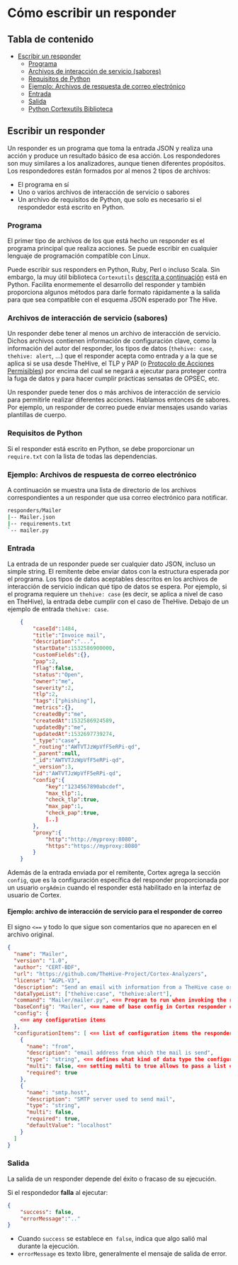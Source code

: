 # Cómo escribir un responder 

## Tabla de contenido
  * [Escribir un responder](#escribir-un-responder)
    * [Programa](#programa)
    * [Archivos de interacción de servicio (sabores)](#archivos-de-interacción-de-servicio-sabores)
    * [Requisitos de Python](#requisitos-python)
    * [Ejemplo: Archivos de respuesta de correo electrónico](#archivos-de-respuesta-de-ejemplo-correo-electrónico)
    * [Entrada](#entrada)
    * [Salida](#salida)
    * [Python Cortexutils Biblioteca](#python-cortexutils-biblioteca)
 
## Escribir un responder
Un responder es un programa que toma la entrada JSON y realiza una acción y produce un resultado básico de esa acción. Los respondedores son muy similares a los analizadores, aunque tienen diferentes propósitos. Los respondedores están formados por al menos 2 tipos de archivos:

- El programa en sí
- Uno o varios archivos de interacción de servicio o sabores
- Un archivo de requisitos de Python, que solo es necesario si el respondedor está 
escrito en Python.

### Programa
El primer tipo de archivos de los que está hecho un responder es el programa principal que  realiza acciones. Se puede escribir en cualquier lenguaje de programación compatible con Linux. 

Puede escribir sus responders en Python, Ruby, Perl o incluso Scala. Sin embargo, la muy útil biblioteca `Cortexutils` [descrita a continuación](#python-cortexutils-biblioteca) está en Python. Facilita enormemente el desarrollo del responder y también proporciona algunos métodos para darle formato rápidamente a la salida para que sea compatible con el esquema JSON esperado por The Hive.


### Archivos de interacción de servicio (sabores) 
Un responder debe tener al menos un archivo de interacción de servicio. Dichos archivos contienen información de configuración clave, como la información del autor del responder, los tipos de datos (`thehive: case`,` thehive: alert`, ...) que el responder acepta como entrada y a la que se aplica si se usa desde TheHive, el TLP y PAP (o [Protocolo de Acciones Permisibles](https://www.misp-project.org/taxonomies.html#_pap)) por encima del cual se negará a ejecutar para proteger contra la fuga de datos y para hacer cumplir prácticas sensatas de OPSEC, etc. 

Un responder puede tener dos o más archivos de interacción de servicio para permitirle realizar diferentes acciones. Hablamos entonces de sabores. Por ejemplo, un responder de correo puede enviar mensajes usando varias plantillas de cuerpo.

### Requisitos de Python 
Si el responder está escrito en Python, se debe proporcionar un `require.txt` con la lista de todas las dependencias. 

### Ejemplo: Archivos de respuesta de correo electrónico
A continuación se muestra una lista de directorio de los archivos correspondientes a un responder que usa correo electrónico para notificar. 

```bash
responders/Mailer
|-- Mailer.json
|-- requirements.txt
`-- mailer.py
```
### Entrada 
La entrada de un responder puede ser cualquier dato JSON, incluso un simple string. El remitente debe enviar datos con la estructura esperada por el programa. Los tipos de datos aceptables descritos en los archivos de interacción de servicio indican qué tipo de datos se espera. 
Por ejemplo, si el programa requiere un `thehive: case` (es decir, se aplica a nivel de caso en TheHive), la entrada debe cumplir con el caso de TheHive. Debajo de un ejemplo de entrada `thehive: case`. 

```json
	{
		"caseId":1484,
		"title":"Invoice mail",
		"description":"...",
		"startDate":1532586900000,
		"customFields":{},
		"pap":2,
		"flag":false,
		"status":"Open",
		"owner":"me",
		"severity":2,
		"tlp":2,
		"tags":["phishing"],
		"metrics":{},
		"createdBy":"me",
		"createdAt":1532586924589,
		"updatedBy":"me",
		"updatedAt":1532697739274,
		"_type":"case",
		"_routing":"AWTVTJzWpVfF5eRPi-qd",
		"_parent":null,
		"_id":"AWTVTJzWpVfF5eRPi-qd",
		"_version":3,
		"id":"AWTVTJzWpVfF5eRPi-qd",
		"config":{
			"key":"1234567890abcdef",
			"max_tlp":1,
			"check_tlp":true,
			"max_pap":1,
			"check_pap":true,
			[..]
		},
		"proxy":{
			"http":"http://myproxy:8080",
			"https":"https://myproxy:8080"
		}
	}
```

Además de la entrada enviada por el remitente, Cortex agrega la sección `config`, que es la configuración específica del responder proporcionada por un usuario `orgAdmin` cuando el responder está habilitado en la interfaz de usuario de Cortex. 

#### Ejemplo: archivo de interacción de servicio para el responder de correo 
El signo `<==` y todo lo que sigue son comentarios que no aparecen en el 
archivo original. 

```json
{
  "name": "Mailer",
  "version": "1.0",
  "author": "CERT-BDF",
  "url": "https://github.com/TheHive-Project/Cortex-Analyzers",
  "license": "AGPL-V3",
  "description": "Send an email with information from a TheHive case or alert",
  "dataTypeList": ["thehive:case", "thehive:alert"],
  "command": "Mailer/mailer.py", <== Program to run when invoking the responder
  "baseConfig": "Mailer", <== name of base config in Cortex responder config page
  "config": {
    <== any configuration items
  },
  "configurationItems": [ <== list of configuration items the responder needs to operate (api key etc.)
    {
      "name": "from",
      "description": "email address from which the mail is send",
      "type": "string", <== defines what kind of data type the configuration item is (string, number)
      "multi": false, <== setting multi to true allows to pass a list of items
      "required": true 
    },
    {
      "name": "smtp.host",
      "description": "SMTP server used to send mail",
      "type": "string",
      "multi": false,
      "required": true,
      "defaultValue": "localhost"
    }
  ]
}
```
### Salida 
La salida de un responder depende del éxito o fracaso de su ejecución.

Si el respondedor **falla** al ejecutar: 

```json
{
    "success": false,
    "errorMessage":".."
}
```

-   Cuando `success` se establece en` false`, indica que algo salió mal durante la ejecución.
-   `errorMessage` es texto libre, generalmente el mensaje de salida de error.


